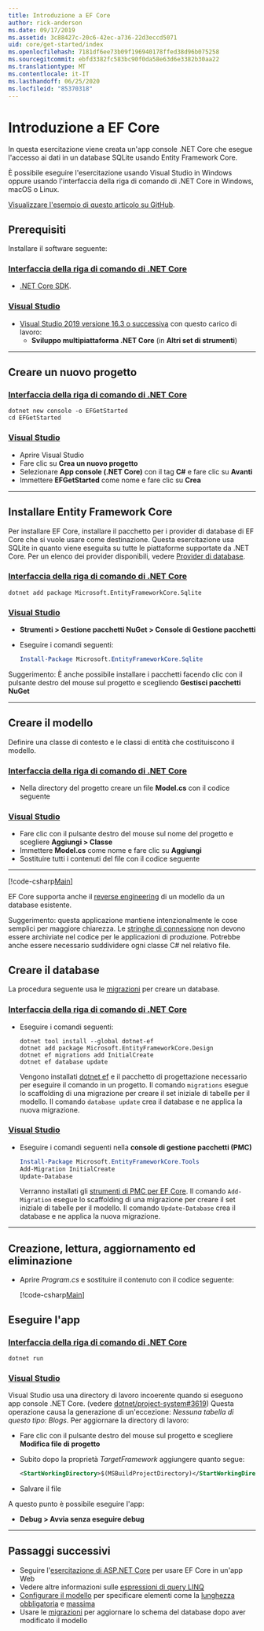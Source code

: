 ```yaml
---
title: Introduzione a EF Core
author: rick-anderson
ms.date: 09/17/2019
ms.assetid: 3c88427c-20c6-42ec-a736-22d3eccd5071
uid: core/get-started/index
ms.openlocfilehash: 7181df6ee73b09f196940178ffed38d96b075258
ms.sourcegitcommit: ebfd3382fc583bc90f0da58e63d6e3382b30aa22
ms.translationtype: MT
ms.contentlocale: it-IT
ms.lasthandoff: 06/25/2020
ms.locfileid: "85370318"
---
```

# <a name="getting-started-with-ef-core"></a>Introduzione a EF Core

In questa esercitazione viene creata un'app console .NET Core che esegue l'accesso ai dati in un database SQLite usando Entity Framework Core.

È possibile eseguire l'esercitazione usando Visual Studio in Windows oppure usando l'interfaccia della riga di comando di .NET Core in Windows, macOS o Linux.

[Visualizzare l'esempio di questo articolo su GitHub](https://github.com/dotnet/EntityFramework.Docs/tree/master/samples/core/GetStarted).

## <a name="prerequisites"></a>Prerequisiti

Installare il software seguente:

### <a name="net-core-cli"></a>[Interfaccia della riga di comando di .NET Core](#tab/netcore-cli)

* [.NET Core SDK](https://www.microsoft.com/net/download/core).

### <a name="visual-studio"></a>[Visual Studio](#tab/visual-studio)

* [Visual Studio 2019 versione 16.3 o successiva](https://www.visualstudio.com/downloads/) con questo carico di lavoro:
  * **Sviluppo multipiattaforma .NET Core** (in **Altri set di strumenti**)

---

## <a name="create-a-new-project"></a>Creare un nuovo progetto

### <a name="net-core-cli"></a>[Interfaccia della riga di comando di .NET Core](#tab/netcore-cli)

```dotnetcli
dotnet new console -o EFGetStarted
cd EFGetStarted
```

### <a name="visual-studio"></a>[Visual Studio](#tab/visual-studio)

* Aprire Visual Studio
* Fare clic su **Crea un nuovo progetto**
* Selezionare **App console (.NET Core)** con il tag **C#** e fare clic su **Avanti**
* Immettere **EFGetStarted** come nome e fare clic su **Crea**

---

## <a name="install-entity-framework-core"></a>Installare Entity Framework Core

Per installare EF Core, installare il pacchetto per i provider di database di EF Core che si vuole usare come destinazione. Questa esercitazione usa SQLite in quanto viene eseguita su tutte le piattaforme supportate da .NET Core. Per un elenco dei provider disponibili, vedere [Provider di database](../providers/index.md).

### <a name="net-core-cli"></a>[Interfaccia della riga di comando di .NET Core](#tab/netcore-cli)

```dotnetcli
dotnet add package Microsoft.EntityFrameworkCore.Sqlite
```

### <a name="visual-studio"></a>[Visual Studio](#tab/visual-studio)

* **Strumenti > Gestione pacchetti NuGet > Console di Gestione pacchetti**
* Eseguire i comandi seguenti:

  ``` PowerShell
  Install-Package Microsoft.EntityFrameworkCore.Sqlite
  ```

Suggerimento: È anche possibile installare i pacchetti facendo clic con il pulsante destro del mouse sul progetto e scegliendo **Gestisci pacchetti NuGet**

---

## <a name="create-the-model"></a>Creare il modello

Definire una classe di contesto e le classi di entità che costituiscono il modello.

### <a name="net-core-cli"></a>[Interfaccia della riga di comando di .NET Core](#tab/netcore-cli)

* Nella directory del progetto creare un file **Model.cs** con il codice seguente

### <a name="visual-studio"></a>[Visual Studio](#tab/visual-studio)

* Fare clic con il pulsante destro del mouse sul nome del progetto e scegliere **Aggiungi > Classe**
* Immettere **Model.cs** come nome e fare clic su **Aggiungi**
* Sostituire tutti i contenuti del file con il codice seguente

---

[!code-csharp[Main](../../../samples/core/GetStarted/Model.cs)]

EF Core supporta anche il [reverse engineering](../managing-schemas/scaffolding.md) di un modello da un database esistente.

Suggerimento: questa applicazione mantiene intenzionalmente le cose semplici per maggiore chiarezza. Le [stringhe di connessione](../miscellaneous/connection-strings.md) non devono essere archiviate nel codice per le applicazioni di produzione. Potrebbe anche essere necessario suddividere ogni classe C# nel relativo file.

## <a name="create-the-database"></a>Creare il database

La procedura seguente usa le [migrazioni](xref:core/managing-schemas/migrations/index) per creare un database.

### <a name="net-core-cli"></a>[Interfaccia della riga di comando di .NET Core](#tab/netcore-cli)

* Eseguire i comandi seguenti:

  ```dotnetcli
  dotnet tool install --global dotnet-ef
  dotnet add package Microsoft.EntityFrameworkCore.Design
  dotnet ef migrations add InitialCreate
  dotnet ef database update
  ```

  Vengono installati [dotnet ef](../miscellaneous/cli/dotnet.md) e il pacchetto di progettazione necessario per eseguire il comando in un progetto. Il comando `migrations` esegue lo scaffolding di una migrazione per creare il set iniziale di tabelle per il modello. Il comando `database update` crea il database e ne applica la nuova migrazione.

### <a name="visual-studio"></a>[Visual Studio](#tab/visual-studio)

* Eseguire i comandi seguenti nella **console di gestione pacchetti (PMC)**

  ``` PowerShell
  Install-Package Microsoft.EntityFrameworkCore.Tools
  Add-Migration InitialCreate
  Update-Database
  ```

  Verranno installati gli [strumenti di PMC per EF Core](../miscellaneous/cli/powershell.md). Il comando `Add-Migration` esegue lo scaffolding di una migrazione per creare il set iniziale di tabelle per il modello. Il comando `Update-Database` crea il database e ne applica la nuova migrazione.

---

## <a name="create-read-update--delete"></a>Creazione, lettura, aggiornamento ed eliminazione

* Aprire *Program.cs* e sostituire il contenuto con il codice seguente:

  [!code-csharp[Main](../../../samples/core/GetStarted/Program.cs)]

## <a name="run-the-app"></a>Eseguire l'app

### <a name="net-core-cli"></a>[Interfaccia della riga di comando di .NET Core](#tab/netcore-cli)

```dotnetcli
dotnet run
```

### <a name="visual-studio"></a>[Visual Studio](#tab/visual-studio)

Visual Studio usa una directory di lavoro incoerente quando si eseguono app console .NET Core. (vedere [dotnet/project-system#3619](https://github.com/dotnet/project-system/issues/3619)) Questa operazione causa la generazione di un'eccezione: *Nessuna tabella di questo tipo: Blogs*. Per aggiornare la directory di lavoro:

* Fare clic con il pulsante destro del mouse sul progetto e scegliere **Modifica file di progetto**
* Subito dopo la proprietà *TargetFramework* aggiungere quanto segue:

  ``` XML
  <StartWorkingDirectory>$(MSBuildProjectDirectory)</StartWorkingDirectory>
  ```

* Salvare il file

A questo punto è possibile eseguire l'app:

* **Debug > Avvia senza eseguire debug**

---

## <a name="next-steps"></a>Passaggi successivi

* Seguire l'[esercitazione di ASP.NET Core](/aspnet/core/data/ef-rp/intro) per usare EF Core in un'app Web
* Vedere altre informazioni sulle [espressioni di query LINQ](/dotnet/csharp/programming-guide/concepts/linq/basic-linq-query-operations)
* [Configurare il modello](xref:core/modeling/index) per specificare elementi come la [lunghezza obbligatoria](xref:core/modeling/entity-properties#required-and-optional-properties) e [massima](xref:core/modeling/entity-properties#maximum-length)
* Usare le [migrazioni](xref:core/managing-schemas/migrations/index) per aggiornare lo schema del database dopo aver modificato il modello
